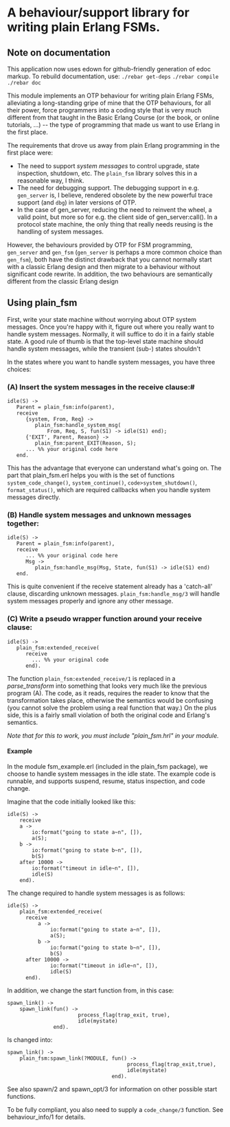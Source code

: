 A behaviour/support library for writing plain Erlang FSMs.
==========================================================

Note on documentation
---------------------
This application now uses edown for github-friendly generation
of edoc markup. To rebuild documentation, use:
`./rebar get-deps`
`./rebar compile`
`./rebar doc`
 
This module implements an OTP behaviour for writing plain Erlang FSMs,
alleviating a long-standing gripe of mine that the OTP behaviours, for all
their power, force programmers into a coding style that is very much 
different from that taught in the Basic Erlang Course (or the book, or
online tutorials, ...) -- the type of programming that made us want to 
use Erlang in the first place.

The requirements that drove us away from plain Erlang programming
in the first place were:

- The need to support *system messages* to control upgrade,
   state inspection, shutdown, etc. The `plain_fsm` library solves this 
   in a reasonable way, I think.
- The need for debugging support. The debugging support in
   e.g. `gen_server` is, I believe, rendered obsolete by the new powerful
   trace support (and `dbg`) in later versions of OTP.
- In the case of gen_server, reducing the need to reinvent the 
   wheel, a valid point, but more so for e.g. the client side of 
   gen_server:call(). In a protocol state machine, the only thing that 
   really needs reusing is the handling of system messages.


However, the behaviours provided by OTP for FSM programming, 
`gen_server` and `gen_fsm` (`gen_server` is perhaps a more common 
choice than `gen_fsm`), both have the distinct drawback that you 
cannot normally start with a classic Erlang design and then migrate 
to a behaviour without significant code rewrite. In addition, the 
two behaviours are semantically different from the classic Erlang design

Using plain_fsm
---------------

First, write your state machine without worrying about OTP system
messages. Once you're happy with it, figure out where you really want 
to handle system messages. Normally, it will suffice to do it in a fairly
stable state. A good rule of thumb is that the top-level state machine
should handle system messages, while the transient (sub-) states 
shouldn't

In the states where you want to handle system messages, you have 
three choices:

### (A) Insert the system messages in the receive clause:#

    idle(S) ->
       Parent = plain_fsm:info(parent),
       receive
          {system, From, Req} ->
             plain_fsm:handle_system_msg(
                 From, Req, S, fun(S1) -> idle(S1) end);
          {'EXIT', Parent, Reason} ->
             plain_fsm:parent_EXIT(Reason, S);
          ... %% your original code here
       end.

This has the advantage that everyone can understand what's going on.
The part that plain_fsm.erl helps you with is the set of functions
`system_code_change()`, `system_continue()`, `code>system_shutdown()`,
`format_status()`, which are required callbacks when you handle system 
messages directly.

### (B) Handle system messages and unknown messages together: #

    idle(S) ->
       Parent = plain_fsm:info(parent),
       receive
          ... %% your original code here
          Msg ->
             plain_fsm:handle_msg(Msg, State, fun(S1) -> idle(S1) end)
       end.

This is quite convenient if the receive statement already has a 
'catch-all' clause, discarding unknown messages. 
`plain_fsm:handle_msg/3` will handle system messages properly
and ignore any other message.

### (C) Write a pseudo wrapper function around your receive clause:


    idle(S) ->
       plain_fsm:extended_receive(
          receive
            ... %% your original code
          end).

The function `plain_fsm:extended_receive/1` is replaced 
in a *parse_transform* into something that looks very much like
the previous program (A). The code, as it reads, requires the reader to
know that the transformation takes place, otherwise the semantics
would be confusing (you cannot solve the problem using a real function
that way.) On the plus side, this is a fairly small violation of both
the original code and Erlang's semantics.

*Note that for this to work, you must include "plain_fsm.hrl"
in your module.*

#### Example #

In the module fsm_example.erl (included in the plain_fsm package), 
we choose to handle system messages in the idle state. The example 
code is runnable, and supports suspend, resume, status inspection, 
and code change.

Imagine that the code initially looked like this:

    idle(S) ->
        receive
        a ->
            io:format("going to state a~n", []),
            a(S);
        b ->
            io:format("going to state b~n", []),
            b(S)
        after 10000 ->
            io:format("timeout in idle~n", []),
            idle(S)
        end).

The change required to handle system messages is as follows:

    idle(S) ->
        plain_fsm:extended_receive(
          receive
              a ->
                  io:format("going to state a~n", []),
                  a(S);
              b ->
                  io:format("going to state b~n", []),
                  b(S)
          after 10000 ->
                  io:format("timeout in idle~n", []),
                  idle(S)
          end).

In addition, we change the start function from, in this case:

    spawn_link() ->
        spawn_link(fun() ->
                           process_flag(trap_exit, true),
                           idle(mystate)
                   end).

Is changed into:

    spawn_link() ->
        plain_fsm:spawn_link(?MODULE, fun() ->
                                           process_flag(trap_exit,true),
                                           idle(mystate)
                                      end).

See also spawn/2 and spawn_opt/3 for information on other possible 
start functions.

To be fully compliant, you also need to supply a `code_change/3` function.
See behaviour_info/1 for details.
